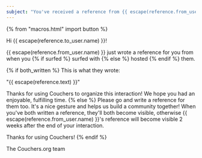 ```yaml
---
subject: "You've received a reference from {{ escape(reference.from_user.name) }}!"
---
```


{% from "macros.html" import button %}

Hi {{ escape(reference.to_user.name) }}!

{{ escape(reference.from_user.name) }} just wrote a reference for you from when you {% if surfed %} surfed with {% else %} hosted {% endif %} them.

{% if both_written %}
This is what they wrote:

"{{ escape(reference.text) }}"

Thanks for using Couchers to organize this interaction! We hope you had an enjoyable, fulfilling time.
{% else %}
Please go and write a reference for them too. It's a nice gesture and helps us build a community together! When you've both written a reference, they'll both become visible, otherwise {{ escape(reference.from_user.name) }}'s reference will become visible 2 weeks after the end of your interaction.

Thanks for using Couchers!
{% endif %}


The Couchers.org team
